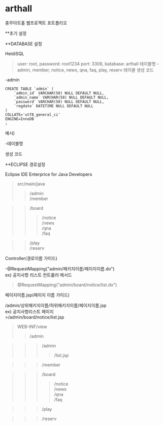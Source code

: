 # arthall
충무아트홀 웹프로젝트 포트폴리오

**초기 설정 

**DATABASE 설정

HeidiSQL
> user: root, password: root1234
> port: 3306, batabase: arthall
> 테이블명
  -admin, member, notice, news, qna, faq, play, reserv
> 테이블 생성 코드

-admin

```
CREATE TABLE `admin` (
	`admin_id` VARCHAR(50) NULL DEFAULT NULL,
	`admin_name` VARCHAR(50) NULL DEFAULT NULL,
	`password` VARCHAR(50) NULL DEFAULT NULL,
	`regdate` DATETIME NULL DEFAULT NULL
)
COLLATE='utf8_general_ci'
ENGINE=InnoDB
;

```
예시)

-테이블명

생성 코드

**ECLIPSE 경로설정   

Eclipse IDE Enterprice for Java Developers   

>src/main/java   
>>/admin    
>>/member  

>>/board       
>>>/notice      
>>>/news    
>>>/qna   
>>>/faq   

>>/play     
>>/reserv   

Controller(경로이름 가이드)      

-@RequestMapping("admin/패키지이름/페이지이름.do")    
ex) 공지사항 리스트 컨트롤러 메서드    
  >@RequestMapping("admin/board/notice/list.do")   

페이지이름.jsp(페이지 이름 가이드)   

  /admin/상위패키지이름/하위패키지이름/페이지이름.jsp   
  ex) 공지사항리스트 페이지   
      >/admin/board/notice/list.jsp   

>WEB-INF/view   
>>/admin   


>>>/admin 
>>>>/list.jsp 

>>>/member 

>>>/board   
>>>>/notice   
>>>>/news   
>>>>/qna   
>>>>/faq

>>>/play

>>>/reserv   


